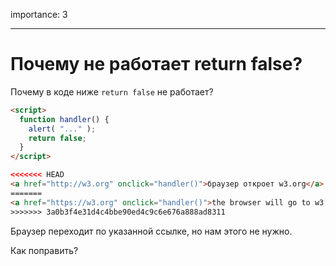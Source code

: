 importance: 3

---

# Почему не работает return false?

Почему в коде ниже `return false` не работает?

```html autorun run
<script>
  function handler() {
    alert( "..." );
    return false;
  }
</script>

<<<<<<< HEAD
<a href="http://w3.org" onclick="handler()">браузер откроет w3.org</a>
=======
<a href="https://w3.org" onclick="handler()">the browser will go to w3.org</a>
>>>>>>> 3a0b3f4e31d4c4bbe90ed4c9c6e676a888ad8311
```

Браузер переходит по указанной ссылке, но нам этого не нужно.

Как поправить?
